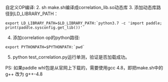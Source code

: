 自定义OP编译:
2. sh make.sh编译成correlation_lib.so动态库
3. 添加动态库路径到LD_LIBRARY_PATH：
```
export LD_LIBRARY_PATH=$LD_LIBRARY_PATH:`python3.7 -c 'import paddle; print(paddle.sysconfig.get_lib())'`
```
4. 添加correlation op的python路径:
```
export PYTHONPATH=$PYTHONPATH:`pwd`
```
5. python test_correlation.py运行单测，验证是否加载成功。

PS: 如果paddle whl包是从官网上下载的，需要使用gcc 4.8，即把make.sh中的g++ 改为 g++-4.8
